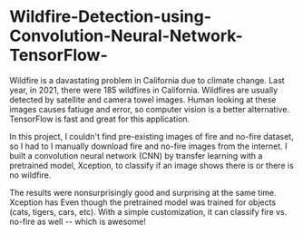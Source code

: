 # Wildfire-Detection-using-Convolution-Neural-Network-TensorFlow-

Wildfire is a davastating problem in California due to climate change. Last year, in 2021, there were 185 wildfires in California. Wildfires are usually detected by satellite and camera towel images. Human looking at these images causes fatiuge and error, so computer vision is a better alternative. TensorFlow is fast and great for this application. 

In this project, I couldn't find pre-existing images of fire and no-fire dataset, so I had to I manually download fire and no-fire images from the internet. I built a convolution neural network (CNN) by transfer learning with a pretrained model, Xception, to classify if an image shows there is or there is no wildfire.

The results were nonsurprisingly good and surprising at the same time. Xception has  Even though the pretrained model was trained for objects (cats, tigers, cars, etc). With a simple customization, it can classify fire vs. no-fire as well -- which is awesome! 
